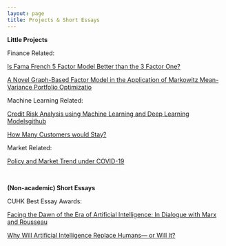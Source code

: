 ```yaml
---
layout: page
title: Projects & Short Essays
---
```


<p>
<strong>Little Projects</strong>
<p>
Finance Related:
<p>
<a href="/5630">Is Fama French 5 Factor Model Better than the 3 Factor One?</a>
<p>
<a href="/A-Novel-Graph-Based-Factor-Model-in-the-Application-of-Markowitz-Mean-Variance-Portfolio-Optimizatio">A Novel Graph-Based Factor Model in the Application of Markowitz Mean-Variance Portfolio Optimizatio</a>
<p>
Machine Learning Related:
<p>
<a href="/RMSC4112">Credit Risk Analysis using Machine Learning and Deep Learning Models</a><a href="https://github.com/yf254/4112-Project">github</a>
<p>
<a href="/How_Many_Customers_would_Stay_">How Many Customers would Stay?</a>
<p>
Market Related:
<p>
<a href="/Policy and Market Trend under COVID-19">Policy and Market Trend under COVID-19</a>
<p>
<br>
<p>
<strong>(Non-academic) Short Essays</strong>
<p>
CUHK Best Essay Awards:
<p>
<a href="https://www.oge.cuhk.edu.hk/oge_media/gef/doc/best_works/1819/02-H-FengYuXiao.pdf">Facing the Dawn of the Era of Artificial Intelligence: In Dialogue with Marx and Rousseau</a>
<p>
<a href="https://www.oge.cuhk.edu.hk/oge_media/gef/doc/best_works/1718/13-N-FengYuXiao.pdf">Why Will Artificial Intelligence Replace Humans— or Will It?</a>
<p>

